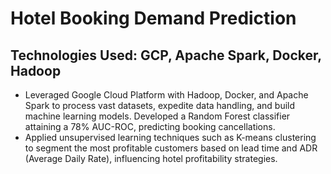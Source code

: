 # Hotel Booking Demand Prediction

## Technologies Used: GCP, Apache Spark, Docker, Hadoop

- Leveraged Google Cloud Platform with Hadoop, Docker, and Apache Spark to process vast datasets, expedite data handling, and build machine learning models. Developed a Random Forest classifier attaining a 78% AUC-ROC, predicting booking cancellations.
- Applied unsupervised learning techniques such as K-means clustering to segment the most profitable customers based on lead time and ADR (Average Daily Rate), influencing hotel profitability strategies.
